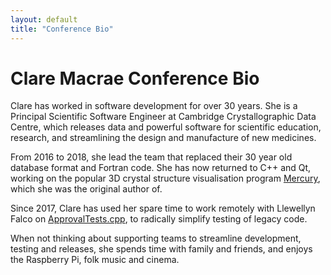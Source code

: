 ```yaml
---
layout: default
title: "Conference Bio"
---
```


# Clare Macrae Conference Bio

Clare has worked in software development for over 30 years. She is a Principal Scientific Software Engineer at Cambridge Crystallographic Data Centre, which releases data and powerful software for scientific education, research, and streamlining the design and manufacture of new medicines.

From 2016 to 2018, she lead the team that replaced their 30 year old database format and Fortran code. She has now returned to C++ and Qt, working on the popular 3D crystal structure visualisation program [Mercury](https://www.ccdc.cam.ac.uk/mercury/), which she was the original author of.

Since 2017, Clare has used her spare time to work remotely with Llewellyn Falco on [ApprovalTests.cpp](https://github.com/approvals/ApprovalTests.cpp), to radically simplify testing of legacy code.

When not thinking about supporting teams to streamline development, testing and releases, she spends time with family and friends, and enjoys the Raspberry Pi, folk music and cinema.
